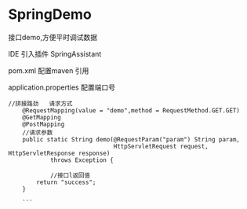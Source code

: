 # SpringDemo
接口demo,方便平时调试数据

IDE  引入插件  SpringAssistant

pom.xml 配置maven 引用

application.properties   配置端口号 

```
//拼接路劲   请求方式
    @RequestMapping(value = "demo",method = RequestMethod.GET.GET)
    @GetMapping
    @PostMapping
    //请求参数
    public static String demo(@RequestParam("param") String param,
                              HttpServletRequest request, HttpServletResponse response)
            throws Exception {
            
            //接口l返回值
        return "success";
    }
    
    ```
